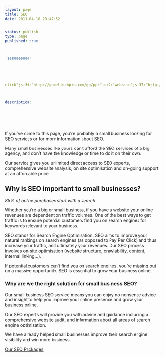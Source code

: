 ```yaml
---
layout: page
title: SEO
date: 2011-04-10 23:47:52


status: publish
type: page
published: true



'1680000000'





click";s:30:"http://gamelinchpin.com/go/ppc";s:7:"website";s:37:"http://gamelinchpin.com/go/web_design";}s:4:"time";i:1422797909;} SEO Smart



description:




---
```

If you’ve come to this page, you’re probably a small business looking
for SEO services or for more information about SEO.

Many small businesses like yours can’t afford the SEO services of a big
agency, and don’t have the knowledge or time to do it on their own.

Our service gives you unlimited direct access to SEO experts,
comprehensive website analysis, on site optimisation and on-going
support at an affordable price

Why is SEO important to small businesses?
-----------------------------------------

*85% of online purchases start with a search*

Whether you’re a big or small business, if you have a website your
online revenues are dependent on traffic volumes. One of the best ways
to get traffic is to ensure potential customers find you on search
engines for keywords relevant to your business.

SEO stands for Search Engine Optimisation. SEO aims to improve your
natural rankings on search engines (as opposed to Pay Per Click) and
thus increase your traffic, and ultimately your revenues. Our SEO
process involves on-site optimisation (website structure, crawlability,
content, internal linking...).

If potential customers can’t find you on search engines, you’re missing
out on a massive opportunity. SEO is essential to grow your business
online.

### Why are we the right solution for small business SEO?

Our small business SEO service means you can enjoy no nonsense advice
and insight to help you improve your online presence and grow your
business online.

Our SEO experts will provide you with advice and guidance including a
comprehensive website audit, and information about all areas of search
engine optimisation.

We have already helped small businesses improve their search engine
visibility and win more business.

[Our SEO Packages](/search-engine-optimisation-packages-seo/)
